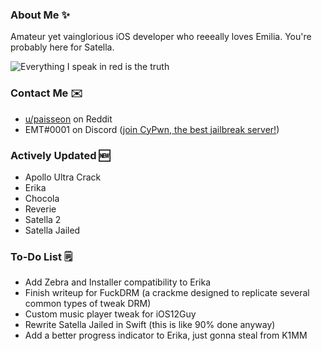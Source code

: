 ### About Me ✨
Amateur yet vainglorious iOS developer who reeeally loves Emilia. You're probably here for Satella.

![Everything I speak in red is the truth](https://lingtalfi.com/services/pngtext?color=cc0000&size=12&text=All%20my%20tweaks%20will%20have%20many%20bugs,%20with%20certainty.)

### Contact Me ✉️
- [u/paisseon](https://reddit.com/u/paisseon) on Reddit
- EMT#0001 on Discord ([join CyPwn, the best jailbreak server!](https://discord.gg/cZ2gBRZvwW))

### Actively Updated 🆕
- Apollo Ultra Crack
- Erika
- Chocola
- Reverie
- Satella 2
- Satella Jailed

### To-Do List 🗒
- Add Zebra and Installer compatibility to Erika
- Finish writeup for FuckDRM (a crackme designed to replicate several common types of tweak DRM)
- Custom music player tweak for iOS12Guy
- Rewrite Satella Jailed in Swift (this is like 90% done anyway)
- Add a better progress indicator to Erika, just gonna steal from K1MM
